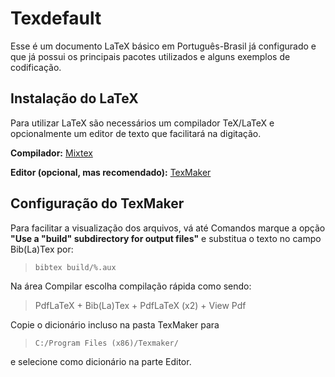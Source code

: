 # Texdefault

Esse é um documento LaTeX básico em Português-Brasil já configurado e que já possui os principais pacotes utilizados e alguns exemplos de codificação.

## Instalação do LaTeX

Para utilizar LaTeX são necessários um compilador TeX/LaTeX e opcionalmente um editor de texto que facilitará na digitação.

**Compilador:** [Mixtex](http://miktex.org/download)

**Editor (opcional, mas recomendado):** [TexMaker](http://www.xm1math.net/texmaker/download.html)

## Configuração do TexMaker

Para facilitar a visualização dos arquivos, vá até Comandos marque a opção **"Use a "build" subdirectory for output files"** e substitua o texto no campo Bib(La)Tex por:

> `bibtex build/%.aux`

Na área Compilar escolha compilação rápida como sendo:
 
> PdfLaTeX + Bib(La)Tex + PdfLaTeX (x2) + View Pdf

Copie o dicionário incluso na pasta TexMaker para 

> `C:/Program Files (x86)/Texmaker/`

e selecione como dicionário na parte Editor.
 